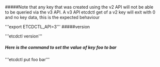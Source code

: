 #####Note that any key that was created using the v2 API will not be able to be queried via the v3 API. A v3 API etcdctl get of a v2 key will exit with 0 and no key data, this is the expected behaviour

 '''export ETCDCTL_API=3'''
#####version

 '''etcdctl version'''
 
##### Here is the command to set the value of key foo to bar

 '''etcdctl put foo bar'''

